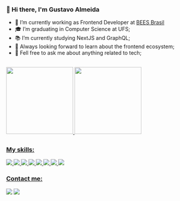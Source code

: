 ### 👋 Hi there, I'm Gustavo Almeida 

- 🔭 I’m currently working as Frontend Developer at [BEES Brasil](https://www.linkedin.com/company/beesbrasil)
- 🎓 I’m graduating in Computer Science at UFS;
- 📚 I’m currently studying NextJS and GraphQL;
- 🔧 Always looking forward to learn about the frontend ecosystem;
- 💬 Fell free to ask me about anything related to tech;

## 
<div>
  <a href="https://github.com/matheus161">
  <img height="180em" src="https://github-readme-stats.vercel.app/api?username=gustavofsa&show_icons=true&theme=dracula&include_all_commits=true&count_private=true"/>
  <img height="180em" src="https://github-readme-stats.vercel.app/api/top-langs/?username=gustavofsa&layout=compact&langs_count=7&theme=dracula"/>
</div>

##
### My skills:

<div>
  <img src="https://img.shields.io/badge/React-20232A?style=for-the-badge&logo=react&logoColor=61DAFB" />
  <img src="https://img.shields.io/badge/React_Native-20232A?style=for-the-badge&logo=react&logoColor=61DAFB" />
  <img src="https://img.shields.io/badge/JavaScript-323330?style=for-the-badge&logo=javascript&logoColor=F7DF1E" />
  <img src="https://img.shields.io/badge/typescript-%23007ACC.svg?style=for-the-badge&logo=typescript&logoColor=white" />
  <img src="https://img.shields.io/badge/Node.js-43853D?style=for-the-badge&logo=node.js&logoColor=white" />
  <img src="https://img.shields.io/badge/HTML5-E34F26?style=for-the-badge&logo=html5&logoColor=white" />
  <img src="https://img.shields.io/badge/CSS3-1572B6?style=for-the-badge&logo=css3&logoColor=white" />
  <img src="https://img.shields.io/badge/git-%23F05033.svg?style=for-the-badge&logo=git&logoColor=white" />
</div>
  
### Contact me:
<div>
  <a href="https://www.linkedin.com/in/gustavofsa/" target="_blank"><img src="https://img.shields.io/badge/-LinkedIn-%230077B5?style=for-the-badge&logo=linkedin&logoColor=white" target="_blank"></a>
 <a href = "mailto:gugafarias2009@gmail.com"><img src="https://img.shields.io/badge/Gmail-D14836?style=for-the-badge&logo=gmail&logoColor=white"></a>
 </div>
